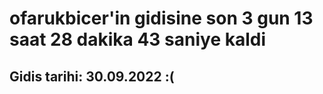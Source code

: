 # ofarukbicer'in gidisine son 3 gun 13 saat 28 dakika 43 saniye kaldi

## Gidis tarihi: 30.09.2022 :(